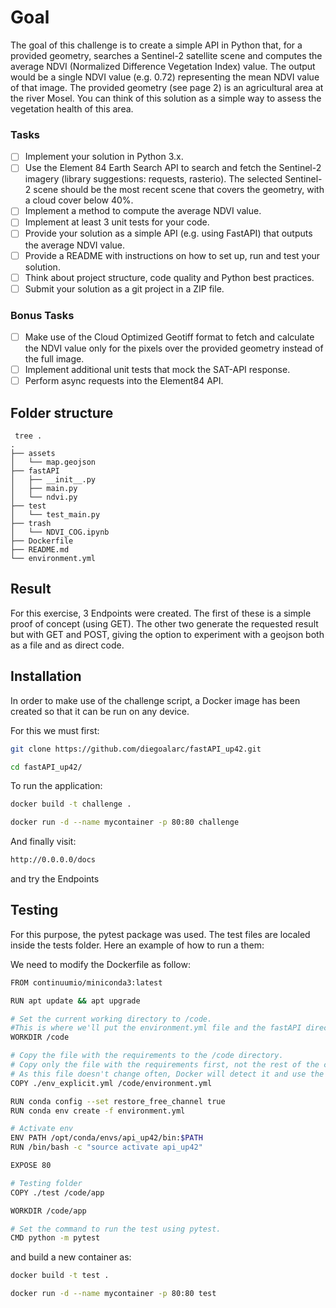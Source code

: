 # Goal

The goal of this challenge is to create a simple API in Python that, for a provided geometry, searches a Sentinel-2 satellite scene and computes the average NDVI (Normalized Difference Vegetation Index) value. The output would be a single NDVI value (e.g. 0.72) representing the mean NDVI value of that image. The provided geometry (see page 2) is an agricultural area at the river Mosel. You can think of this solution as a simple way to assess the vegetation health of this area.


### Tasks

 - [ ] Implement your solution in Python 3.x.
 - [ ] Use the Element 84 Earth Search API to search and fetch the Sentinel-2 imagery (library suggestions: requests, rasterio). The selected Sentinel-2 scene should be the most recent scene that covers the geometry, with a cloud cover below 40%.
 - [ ] Implement a method to compute the average NDVI value.
 - [ ] Implement at least 3 unit tests for your code. 
 - [ ] Provide your solution as a simple API (e.g. using FastAPI) that outputs the average NDVI value.
 - [ ] Provide a README with instructions on how to set up, run and test your solution.
 - [ ] Think about project structure, code quality and Python best practices.
 - [ ] Submit your solution as a git project in a ZIP file.

### Bonus Tasks

 - [ ] Make use of the Cloud Optimized Geotiff format to fetch and calculate the NDVI value only for the pixels over the provided geometry instead of the full image.
 - [ ] Implement additional unit tests that mock the SAT-API response.
 - [ ] Perform async requests into the Element84 API.

## Folder structure

``` text
 tree .
.
├── assets
│   └── map.geojson
├── fastAPI
│   ├── __init__.py
│   ├── main.py
│   └── ndvi.py
├── test
│   └── test_main.py
├── trash
│   └── NDVI_COG.ipynb
├── Dockerfile
├── README.md
└── environment.yml
```

## Result

For this exercise, 3 Endpoints were created.
The first of these is a simple proof of concept (using GET).
The other two generate the requested result but with GET and POST, giving the option to experiment with a geojson both as a file and as direct code.


## Installation

In order to make use of the challenge script, a Docker image has been created so that it can be run on any device.

For this we must first:

```bash
git clone https://github.com/diegoalarc/fastAPI_up42.git

cd fastAPI_up42/
```

To run the application:

```bash
docker build -t challenge .

docker run -d --name mycontainer -p 80:80 challenge
```

And finally visit:

```bash
http://0.0.0.0/docs
```
and try the Endpoints

## Testing

For this purpose, the pytest package was used. The test files are localed inside the tests folder. Here an example of how to run a them:

We need to modify the Dockerfile as follow:

```bash
FROM continuumio/miniconda3:latest

RUN apt update && apt upgrade

# Set the current working directory to /code.
#This is where we'll put the environment.yml file and the fastAPI directory.
WORKDIR /code

# Copy the file with the requirements to the /code directory.
# Copy only the file with the requirements first, not the rest of the code.
# As this file doesn't change often, Docker will detect it and use the cache for this step, enabling the cache for the next step too.
COPY ./env_explicit.yml /code/environment.yml

RUN conda config --set restore_free_channel true
RUN conda env create -f environment.yml

# Activate env
ENV PATH /opt/conda/envs/api_up42/bin:$PATH
RUN /bin/bash -c "source activate api_up42"

EXPOSE 80

# Testing folder
COPY ./test /code/app

WORKDIR /code/app

# Set the command to run the test using pytest.
CMD python -m pytest
```
and build a new container as:

```bash
docker build -t test .

docker run -d --name mycontainer -p 80:80 test
```
